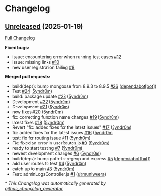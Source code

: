 # Changelog

## [Unreleased](https://github.com/DisasterWatchHQ/disasterCatcher/tree/Unreleased) (2025-01-19)

[Full Changelog](https://github.com/DisasterWatchHQ/disasterCatcher/compare/3f3b2e73091cb22438ade1679c0885d1bafb2b06...Unreleased)

**Fixed bugs:**

- issue: encountering error when running test cases [\#12](https://github.com/DisasterWatchHQ/disasterCatcher/issues/12)
- issue: missing links [\#10](https://github.com/DisasterWatchHQ/disasterCatcher/issues/10)
- new user registration failing [\#8](https://github.com/DisasterWatchHQ/disasterCatcher/issues/8)

**Merged pull requests:**

- build\(deps\): bump mongoose from 8.9.3 to 8.9.5 [\#26](https://github.com/DisasterWatchHQ/disasterCatcher/pull/26) ([dependabot[bot]](https://github.com/apps/dependabot))
- Test [\#24](https://github.com/DisasterWatchHQ/disasterCatcher/pull/24) ([5yndr0m](https://github.com/5yndr0m))
- build: package update [\#23](https://github.com/DisasterWatchHQ/disasterCatcher/pull/23) ([5yndr0m](https://github.com/5yndr0m))
- Development [\#22](https://github.com/DisasterWatchHQ/disasterCatcher/pull/22) ([5yndr0m](https://github.com/5yndr0m))
- Development [\#21](https://github.com/DisasterWatchHQ/disasterCatcher/pull/21) ([5yndr0m](https://github.com/5yndr0m))
- new fixes [\#20](https://github.com/DisasterWatchHQ/disasterCatcher/pull/20) ([5yndr0m](https://github.com/5yndr0m))
- fix: correcting function name changes [\#19](https://github.com/DisasterWatchHQ/disasterCatcher/pull/19) ([5yndr0m](https://github.com/5yndr0m))
- latest fixes [\#18](https://github.com/DisasterWatchHQ/disasterCatcher/pull/18) ([5yndr0m](https://github.com/5yndr0m))
- Revert "fix: added fixes for the latest issues" [\#17](https://github.com/DisasterWatchHQ/disasterCatcher/pull/17) ([5yndr0m](https://github.com/5yndr0m))
- fix: added fixes for the latest issues [\#16](https://github.com/DisasterWatchHQ/disasterCatcher/pull/16) ([5yndr0m](https://github.com/5yndr0m))
- test: fix for routing issue [\#11](https://github.com/DisasterWatchHQ/disasterCatcher/pull/11) ([5yndr0m](https://github.com/5yndr0m))
- Fix: fixed an error in userRoutes.js [\#9](https://github.com/DisasterWatchHQ/disasterCatcher/pull/9) ([5yndr0m](https://github.com/5yndr0m))
- ready to start testing [\#7](https://github.com/DisasterWatchHQ/disasterCatcher/pull/7) ([5yndr0m](https://github.com/5yndr0m))
- newest development changes [\#6](https://github.com/DisasterWatchHQ/disasterCatcher/pull/6) ([5yndr0m](https://github.com/5yndr0m))
- build\(deps\): bump path-to-regexp and express [\#5](https://github.com/DisasterWatchHQ/disasterCatcher/pull/5) ([dependabot[bot]](https://github.com/apps/dependabot))
- add user routes to test [\#4](https://github.com/DisasterWatchHQ/disasterCatcher/pull/4) ([5yndr0m](https://github.com/5yndr0m))
- catch up to main [\#3](https://github.com/DisasterWatchHQ/disasterCatcher/pull/3) ([5yndr0m](https://github.com/5yndr0m))
- Feat: adminLogsController.js [\#1](https://github.com/DisasterWatchHQ/disasterCatcher/pull/1) ([ukmuniweera](https://github.com/ukmuniweera))



\* *This Changelog was automatically generated by [github_changelog_generator](https://github.com/github-changelog-generator/github-changelog-generator)*
